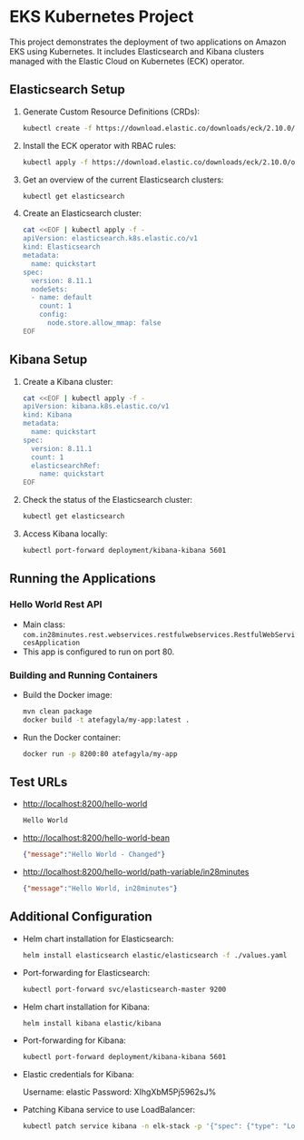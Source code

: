 # EKS Kubernetes Project

This project demonstrates the deployment of two applications on Amazon EKS using Kubernetes. It includes Elasticsearch and Kibana clusters managed with the Elastic Cloud on Kubernetes (ECK) operator.

## Elasticsearch Setup

1. Generate Custom Resource Definitions (CRDs):

    ```bash
    kubectl create -f https://download.elastic.co/downloads/eck/2.10.0/crds.yaml
    ```

2. Install the ECK operator with RBAC rules:

    ```bash
    kubectl apply -f https://download.elastic.co/downloads/eck/2.10.0/operator.yaml
    ```

3. Get an overview of the current Elasticsearch clusters:

    ```bash
    kubectl get elasticsearch
    ```

4. Create an Elasticsearch cluster:

    ```bash
    cat <<EOF | kubectl apply -f -
    apiVersion: elasticsearch.k8s.elastic.co/v1
    kind: Elasticsearch
    metadata:
      name: quickstart
    spec:
      version: 8.11.1
      nodeSets:
      - name: default
        count: 1
        config:
          node.store.allow_mmap: false
    EOF
    ```

## Kibana Setup

1. Create a Kibana cluster:

    ```bash
    cat <<EOF | kubectl apply -f -
    apiVersion: kibana.k8s.elastic.co/v1
    kind: Kibana
    metadata:
      name: quickstart
    spec:
      version: 8.11.1
      count: 1
      elasticsearchRef:
        name: quickstart
    EOF
    ```

2. Check the status of the Elasticsearch cluster:

    ```bash
    kubectl get elasticsearch
    ```

3. Access Kibana locally:

    ```bash
    kubectl port-forward deployment/kibana-kibana 5601
    ```

## Running the Applications

### Hello World Rest API

- Main class: `com.in28minutes.rest.webservices.restfulwebservices.RestfulWebServicesApplication`
- This app is configured to run on port 80.

### Building and Running Containers

- Build the Docker image:

    ```bash
    mvn clean package
    docker build -t atefagyla/my-app:latest .
    ```

- Run the Docker container:

    ```bash
    docker run -p 8200:80 atefagyla/my-app
    ```

## Test URLs

- [http://localhost:8200/hello-world](http://localhost:8200/hello-world)

    ```txt
    Hello World
    ```

- [http://localhost:8200/hello-world-bean](http://localhost:8200/hello-world-bean)

    ```json
    {"message":"Hello World - Changed"}
    ```

- [http://localhost:8200/hello-world/path-variable/in28minutes](http://localhost:8200/hello-world/path-variable/in28minutes)

    ```json
    {"message":"Hello World, in28minutes"}
    ```

## Additional Configuration

- Helm chart installation for Elasticsearch:

    ```bash
    helm install elasticsearch elastic/elasticsearch -f ./values.yaml
    ```

- Port-forwarding for Elasticsearch:

    ```bash
    kubectl port-forward svc/elasticsearch-master 9200
    ```

- Helm chart installation for Kibana:

    ```bash
    helm install kibana elastic/kibana
    ```

- Port-forwarding for Kibana:

    ```bash
    kubectl port-forward deployment/kibana-kibana 5601
    ```

- Elastic credentials for Kibana:

    Username: elastic
    Password: XIhgXbM5Pj5962sJ%

- Patching Kibana service to use LoadBalancer:

    ```bash
    kubectl patch service kibana -n elk-stack -p '{"spec": {"type": "LoadBalancer"}}'
    ```


